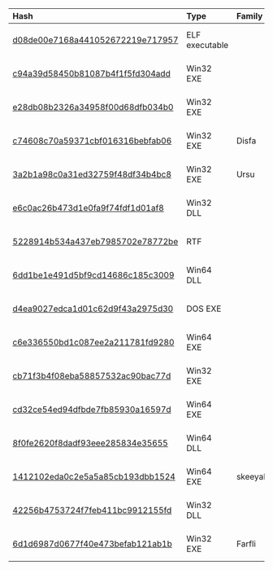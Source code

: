 |Hash|Type|Family|Frist_Seen|Name|
|:--|:--|:--|:--|:--|
|[d08de00e7168a441052672219e717957](https://www.virustotal.com/gui/file/d08de00e7168a441052672219e717957)|ELF executable||2018-07-27 07:30:48|/media/ahmed/0f0b5179-b625-471d-a08b-8cc99742b63c/IoTmalware/Malware/IoTFiltered/d08de00e7168a441052672219e717957|
|[c94a39d58450b81087b4f1f5fd304add](https://www.virustotal.com/gui/file/c94a39d58450b81087b4f1f5fd304add)|Win32 EXE||2018-03-08 17:22:44|c94a39d58450b81087b4f1f5fd304add.virus|
|[e28db08b2326a34958f00d68dfb034b0](https://www.virustotal.com/gui/file/e28db08b2326a34958f00d68dfb034b0)|Win32 EXE||2018-03-08 14:11:54|e28db08b2326a34958f00d68dfb034b0.virus|
|[c74608c70a59371cbf016316bebfab06](https://www.virustotal.com/gui/file/c74608c70a59371cbf016316bebfab06)|Win32 EXE|Disfa|2018-03-06 06:32:42|1967bd2047fd9dab_serverdo.exe|
|[3a2b1a98c0a31ed32759f48df34b4bc8](https://www.virustotal.com/gui/file/3a2b1a98c0a31ed32759f48df34b4bc8)|Win32 EXE|Ursu|2018-03-06 06:30:55|qww.exe|
|[e6c0ac26b473d1e0fa9f74fdf1d01af8](https://www.virustotal.com/gui/file/e6c0ac26b473d1e0fa9f74fdf1d01af8)|Win32 DLL||2018-03-05 06:07:05|02bf5fdb11eee6ede01cc061206fe98f60a6b5c90ffead31e8f0a87ccfa414ef__PEFILE__1.bin|
|[5228914b534a437eb7985702e78772be](https://www.virustotal.com/gui/file/5228914b534a437eb7985702e78772be)|RTF||2018-03-05 00:00:43|02BF5FDB11EEE6EDE01CC061206FE98F60A6B5C90FFEAD31E8F0A87CCFA414EF|
|[6dd1be1e491d5bf9cd14686c185c3009](https://www.virustotal.com/gui/file/6dd1be1e491d5bf9cd14686c185c3009)|Win64 DLL||2017-08-23 10:56:41|nethelp.dll|
|[d4ea9027edca1d01c62d9f43a2975d30](https://www.virustotal.com/gui/file/d4ea9027edca1d01c62d9f43a2975d30)|DOS EXE||2017-07-06 20:52:03|sample|
|[c6e336550bd1c087ee2a211781fd9280](https://www.virustotal.com/gui/file/c6e336550bd1c087ee2a211781fd9280)|Win64 EXE||2017-07-06 12:30:21|7354fd9fdb07f2509f8dab3bb23df53e21dd02ab2a4745d27eddb4caeaf5be14.bin|
|[cb71f3b4f08eba58857532ac90bac77d](https://www.virustotal.com/gui/file/cb71f3b4f08eba58857532ac90bac77d)|Win32 EXE||2017-06-29 15:45:10|cb71f3b4f08eba58857532ac90bac77d.exe|
|[cd32ce54ed94dfbde7fb85930a16597d](https://www.virustotal.com/gui/file/cd32ce54ed94dfbde7fb85930a16597d)|Win64 EXE||2017-06-29 15:37:00|cd32ce54ed94dfbde7fb85930a16597d.exe|
|[8f0fe2620f8dadf93eee285834e35655](https://www.virustotal.com/gui/file/8f0fe2620f8dadf93eee285834e35655)|Win64 DLL||2017-06-28 03:54:38|VirusShare_8f0fe2620f8dadf93eee285834e35655|
|[1412102eda0c2e5a5a85cb193dbb1524](https://www.virustotal.com/gui/file/1412102eda0c2e5a5a85cb193dbb1524)|Win64 EXE|skeeyah|2017-06-28 03:49:54|1412102eda0c2e5a5a85cb193dbb1524.exe|
|[42256b4753724f7feb411bc9912155fd](https://www.virustotal.com/gui/file/42256b4753724f7feb411bc9912155fd)|Win32 DLL||2017-06-19 12:43:34|42256b4753724f7feb411bc9912155fd.dll|
|[6d1d6987d0677f40e473befab121ab1b](https://www.virustotal.com/gui/file/6d1d6987d0677f40e473befab121ab1b)|Win32 EXE|Farfli|2017-06-19 12:41:59|6d1d6987d0677f40e473befab121ab1b.exe|
